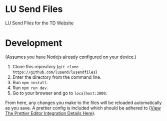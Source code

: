 # LU Send Files

LU Send Files for the TD Website

# Development

(Assumes you have Nodejs already configured on your device.)

1. Clone this repository (`git clone https://github.com/lusend/lusendfiles`)
2. Enter the directory from the command line.
3. Run `npm install`.
4. Run `npm run dev`.
5. Go to your browser and go to `localhost:3000`.

From here, any changes you make to the files will be reloaded automatically as you save. A prettier config is included which should be adhered to ([View The Prettier Editor Integration Details Here](https://prettier.io/docs/en/editors.html)).
